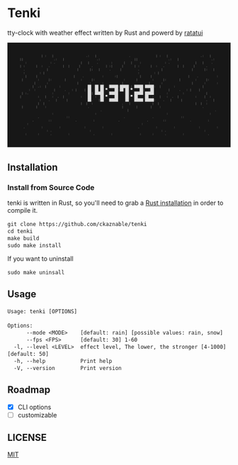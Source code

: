 # Tenki

tty-clock with weather effect written by Rust and powerd by [ratatui](https://github.com/ratatui-org/ratatui)

![demo](./doc/demo.gif)

## Installation

### Install from Source Code

tenki is written in Rust, so you'll need to grab a [Rust installation](https://www.rust-lang.org/) in order to compile it.

```shell
git clone https://github.com/ckaznable/tenki
cd tenki
make build
sudo make install
```

If you want to uninstall

```shell
sudo make uninsall
```

## Usage

```
Usage: tenki [OPTIONS]

Options:
      --mode <MODE>    [default: rain] [possible values: rain, snow]
      --fps <FPS>      [default: 30] 1-60
  -l, --level <LEVEL>  effect level, The lower, the stronger [4-1000] [default: 50]
  -h, --help           Print help
  -V, --version        Print version
```

## Roadmap

- [x] CLI options
- [ ] customizable

## LICENSE

[MIT](./LICENSE)

